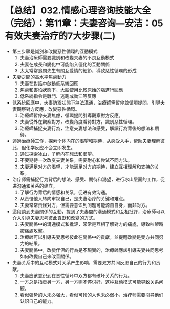 # 【总结】032.情感心理咨询技能大全（完结）：第11章：夫妻咨询—安洁：05有效夫妻治疗的7大步骤(二)

-   第三步骤是識別和改變惡性循環的互動模式
    1.  夫妻治療師需要識別和改變夫妻的不良互動模式
    2.  夫妻在成長和變化中可能陷入僵化的互動關係
    3.  太太常常追問先生有關互愛情的細節，導致惡性循環的形成
-   夫妻之間的高水平焦慮動力
    1.  夫妻在對話中啟動低系統回應
    2.  焦慮和害怕狀態下，大腦使用比較原始的腦進行回應
    3.  低系統指令是戰鬥、逃跑或動江等反應
-   低系統回應中，夫妻防禦狀態下無法溝通，治療師需暫停並循環提問，引導夫妻觀察對方反應，改變惡性循環。
    1.  治療師暫停夫妻焦慮，循環提問引導觀察對方反應。
    2.  夫妻從外在觀察對方，改變角度看待對方，識別惡性循環。
    3.  治療師捕捉夫妻行為，注意夫妻想法和感受，解讀行為背後的想法和期待。
-   透過治療師工作，探索个体内在的渴望和期待，从感受入手，帮助夫妻理解彼此，但化学反应不会立即发生。
    1.  通过探索冰山，了解内在想法和渴望。
    2.  不要期待一次改变夫妻关系，需要耐心和尝试不同方法。
    3.  夫妻满足对方的渴望，才能满足对方的期待，建立互相理解和支持的关系。
-   治疗师需捕捉行为背后的想法、感受、期待和渴望，进行冰山层面的工作，促进沟通和关系的建立。
    1.  了解行为背后的情感和关系，促进有效沟通。
    2.  从责怪他人转向审视自己，是夫妻治疗的关键和难点。
    3.  夫妻常常责怪对方，但需要意识到问题可能源自自身，而非对方。
-   這段談到夫妻關係的互動，提到了夫妻間的溝通模式和互相批評，治療師可以介入引導夫妻思考彼此貢獻和改變的方式。
    1.  夫妻關係中的溝通模式和批評，常常是互相了解對方的痛處，導致吵架時按痛處攻擊。
    2.  治療師可以引導夫妻思考彼此在關係中的貢獻，並提醒改變是雙方共同努力的結果。
    3.  夫妻關係中，改變伴侶的行為是不現實的，治療師應該引導夫妻共同思考如何改變自己來改善關係。
-   夫妻关系中的互动模式对关系产生影响，需要双方共同反思自己的行为和贡献。
    1.  夫妻应该意识到在恶性循环中双方都有破坏关系的行为。
    2.  一方总是指责另一方，另一方则不停讨好，这种互动模式可能导致关系问题。
    3.  看似强势的人未必强大，看似可怜的人也未必弱小，治疗师需要引导他们认识自己的能力。